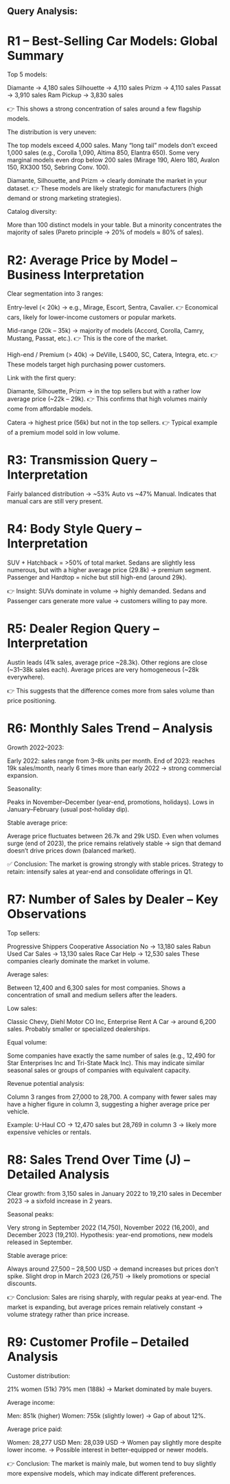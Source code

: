 ## Query Analysis:
# R1 – Best-Selling Car Models: Global Summary

Top 5 models:

Diamante → 4,180 sales Silhouette → 4,110 sales Prizm → 4,110 sales Passat → 3,910 sales Ram Pickup → 3,830 sales

👉 This shows a strong concentration of sales around a few flagship models.

The distribution is very uneven:

The top models exceed 4,000 sales. Many “long tail” models don’t exceed 1,000 sales (e.g., Corolla 1,090, Altima 850, Elantra 650). Some very marginal models even drop below 200 sales (Mirage 190, Alero 180, Avalon 150, RX300 150, Sebring Conv. 100).

Diamante, Silhouette, and Prizm → clearly dominate the market in your dataset. 👉 These models are likely strategic for manufacturers (high demand or strong marketing strategies).

Catalog diversity:

More than 100 distinct models in your table. But a minority concentrates the majority of sales (Pareto principle → 20% of models ≈ 80% of sales).

# R2: Average Price by Model – Business Interpretation

Clear segmentation into 3 ranges:

Entry-level (< 20k) → e.g., Mirage, Escort, Sentra, Cavalier. 👉 Economical cars, likely for lower-income customers or popular markets.

Mid-range (20k – 35k) → majority of models (Accord, Corolla, Camry, Mustang, Passat, etc.). 👉 This is the core of the market.

High-end / Premium (> 40k) → DeVille, LS400, SC, Catera, Integra, etc. 👉 These models target high purchasing power customers.

Link with the first query:

Diamante, Silhouette, Prizm → in the top sellers but with a rather low average price (~22k – 29k). 👉 This confirms that high volumes mainly come from affordable models.

Catera → highest price (56k) but not in the top sellers. 👉 Typical example of a premium model sold in low volume.

# R3: Transmission Query – Interpretation

Fairly balanced distribution → ~53% Auto vs ~47% Manual. Indicates that manual cars are still very present.

# R4: Body Style Query – Interpretation

SUV + Hatchback = >50% of total market. Sedans are slightly less numerous, but with a higher average price (29.8k) → premium segment. Passenger and Hardtop = niche but still high-end (around 29k).

👉 Insight: SUVs dominate in volume → highly demanded. Sedans and Passenger cars generate more value → customers willing to pay more.

# R5: Dealer Region Query – Interpretation

Austin leads (41k sales, average price ~28.3k). Other regions are close (~31–38k sales each). Average prices are very homogeneous (~28k everywhere).

👉 This suggests that the difference comes more from sales volume than price positioning.

# R6: Monthly Sales Trend – Analysis

Growth 2022–2023:

Early 2022: sales range from 3–8k units per month. End of 2023: reaches 19k sales/month, nearly 6 times more than early 2022 → strong commercial expansion.

Seasonality:

Peaks in November–December (year-end, promotions, holidays). Lows in January–February (usual post-holiday dip).

Stable average price:

Average price fluctuates between 26.7k and 29k USD. Even when volumes surge (end of 2023), the price remains relatively stable → sign that demand doesn’t drive prices down (balanced market).

✅ Conclusion: The market is growing strongly with stable prices. Strategy to retain: intensify sales at year-end and consolidate offerings in Q1.

# R7: Number of Sales by Dealer – Key Observations

Top sellers:

Progressive Shippers Cooperative Association No → 13,180 sales Rabun Used Car Sales → 13,130 sales Race Car Help → 12,530 sales These companies clearly dominate the market in volume.

Average sales:

Between 12,400 and 6,300 sales for most companies. Shows a concentration of small and medium sellers after the leaders.

Low sales:

Classic Chevy, Diehl Motor CO Inc, Enterprise Rent A Car → around 6,200 sales. Probably smaller or specialized dealerships.

Equal volume:

Some companies have exactly the same number of sales (e.g., 12,490 for Star Enterprises Inc and Tri-State Mack Inc). This may indicate similar seasonal sales or groups of companies with equivalent capacity.

Revenue potential analysis:

Column 3 ranges from 27,000 to 28,700. A company with fewer sales may have a higher figure in column 3, suggesting a higher average price per vehicle.

Example: U-Haul CO → 12,470 sales but 28,769 in column 3 → likely more expensive vehicles or rentals.

# R8: Sales Trend Over Time (J) – Detailed Analysis

Clear growth: from 3,150 sales in January 2022 to 19,210 sales in December 2023 → a sixfold increase in 2 years.

Seasonal peaks:

Very strong in September 2022 (14,750), November 2022 (16,200), and December 2023 (19,210). Hypothesis: year-end promotions, new models released in September.

Stable average price:

Always around 27,500 – 28,500 USD → demand increases but prices don’t spike. Slight drop in March 2023 (26,751) → likely promotions or special discounts.

👉 Conclusion: Sales are rising sharply, with regular peaks at year-end. The market is expanding, but average prices remain relatively constant → volume strategy rather than price increase.

# R9: Customer Profile – Detailed Analysis

Customer distribution:

21% women (51k) 79% men (188k) → Market dominated by male buyers.

Average income:

Men: 851k (higher) Women: 755k (slightly lower) → Gap of about 12%.

Average price paid:

Women: 28,277 USD Men: 28,039 USD → Women pay slightly more despite lower income. → Possible interest in better-equipped or newer models.

👉 Conclusion: The market is mainly male, but women tend to buy slightly more expensive models, which may indicate different preferences.
